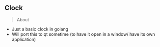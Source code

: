 ## Clock

> About

  * Just a basic clock in golang
  * Will port this to qt sometime (to have it open in a window/ have its own application)
